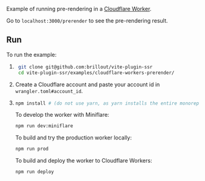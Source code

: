 Example of running pre-rendering in a [Cloudflare Worker](https://workers.cloudflare.com/).

Go to `localhost:3000/prerender` to see the pre-rendering result.


## Run

To run the example:

1. ```bash
    git clone git@github.com:brillout/vite-plugin-ssr
    cd vite-plugin-ssr/examples/cloudflare-workers-prerender/
    ```

2. Create a Cloudflare account and paste your account id in `wrangler.toml#account_id`.

3. ```bash
   npm install # (do not use yarn, as yarn installs the entire monorepo)
   ```
   To develop the worker with Miniflare:
   ```bash
   npm run dev:miniflare
   ```
   To build and try the production worker locally:
   ```bash
   npm run prod
   ```
   To build and deploy the worker to Cloudflare Workers:
   ```bash
   npm run deploy
   ```
